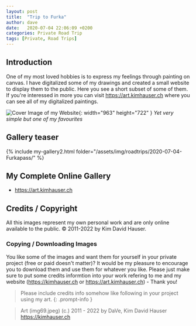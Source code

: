 ```yaml
---
layout: post
title:  "Trip to Furka"
author: dave
date:   2020-07-04 22:06:09 +0200
categories: Private Road Trip
tags: [Private, Road Trips]
---
```


## Introduction
One of my most loved hobbies is to express my feelings through painting on canvas. I have digitalized some of my drawings and created a small website to display them to the public. Here you see a short subset of some of them. If you're interessed in more you can visit <https://art.kimhauser.ch> where you can see all of my digitalized paintings.


![Cover Image of my Website](../../assets/img/art/imgs/img59.jpeg){: width="963" height="722" }
_Yet very simple but one of my favourites_

## Gallery teaser
{% include my-gallery2.html folder="/assets/img/roadtrips/2020-07-04-Furkapass/" %}

## My Complete Online Gallery
- <https://art.kimhauser.ch>

## Credits / Copyright
All this images represent my own personal work and are only online available to the public. &copy; 2011-2022 by Kim David Hauser.

### Copying / Downloading Images
You like some of the images and want them for yourself in your private project (free or paid doesn't matter)? It would be my pleasure to encourage you to download them and use them for whatever you like. Please just make sure to put some credits informtion into your work refering to me and my website (<https://kimhauser.ch> or <https://art.kimhauser.ch>) - Thank you!


> Please include credits info somehow like following in your project using my art.
{: .prompt-info }


> Art (img69.jpeg) (c.) 2011 - 2022 by DaVe, Kim David Hauser <https://kimhauser.ch>